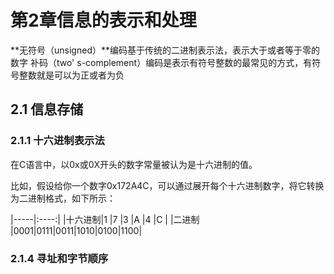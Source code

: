 # 第2章信息的表示和处理 #
**无符号（unsigned）**编码基于传统的二进制表示法，表示大于或者等于零的数字
补码（two' s-complement）编码是表示有符号整数的最常见的方式，有符号整数就是可以为正或者为负

## 2.1 信息存储 ##

### 2.1.1 十六进制表示法 ###
在C语言中，以0x或0X开头的数字常量被认为是十六进制的值。

比如，假设给你一个数字0x172A4C，可以通过展开每个十六进制数字，将它转换为二进制格式，如下所示：

|-----|:----:|
|十六进制|1	 |7	  |3   |A	|4	 |C	  |
|二进制	|0001|0111|0011|1010|0100|1100|




### 2.1.4 寻址和字节顺序 ###




